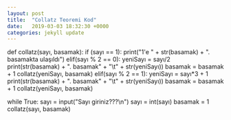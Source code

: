 ```yaml
---
layout: post
title:  "Collatz Teoremi Kod"
date:   2019-03-03 18:32:30 +0000
categories: jekyll update
--- 
```



def collatz(sayı, basamak):
    if (sayı == 1):
        print("1'e " + str(basamak) + ". basamakta ulaşıldı")
    elif(sayı % 2 == 0):
        yeniSayı = sayı/2
        print(str(basamak) + ". basamak" + "\t" + str(yeniSayı))
        basamak = basamak + 1
        collatz(yeniSayı, basamak)
    elif(sayı % 2 == 1):
        yeniSayı = sayı*3 + 1
        print(str(basamak) + ". basamak" + "\t" + str(yeniSayı))
        basamak = basamak + 1
        collatz(yeniSayı, basamak)


while True:
    sayı = input("Sayı giriniz???\n")
    sayı = int(sayı)
    basamak = 1
    collatz(sayı, basamak)

